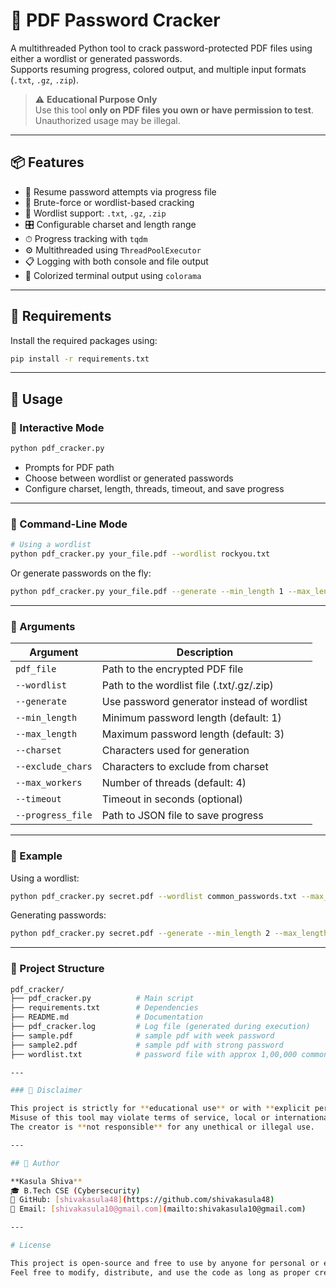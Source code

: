 # 🔐 PDF Password Cracker

A multithreaded Python tool to crack password-protected PDF files using either a wordlist or generated passwords.  
Supports resuming progress, colored output, and multiple input formats (`.txt`, `.gz`, `.zip`).

> ⚠️ **Educational Purpose Only**  
> Use this tool **only on PDF files you own or have permission to test**. Unauthorized usage may be illegal.

---

## 📦 Features

- 🔁 Resume password attempts via progress file
- 🔑 Brute-force or wordlist-based cracking
- 📂 Wordlist support: `.txt`, `.gz`, `.zip`
- 🎛 Configurable charset and length range
- ⏱ Progress tracking with `tqdm`
- ⚙️ Multithreaded using `ThreadPoolExecutor`
- 📋 Logging with both console and file output
- 🌈 Colorized terminal output using `colorama`

---

## 🚀 Requirements

Install the required packages using:

```bash
pip install -r requirements.txt
```
---

## 🧠 Usage

### 🔸 Interactive Mode

```bash
python pdf_cracker.py
```


- Prompts for PDF path  
- Choose between wordlist or generated passwords  
- Configure charset, length, threads, timeout, and save progress  

---

### 🔸 Command-Line Mode

```bash
# Using a wordlist
python pdf_cracker.py your_file.pdf --wordlist rockyou.txt

```
Or generate passwords on the fly:

```bash
python pdf_cracker.py your_file.pdf --generate --min_length 1 --max_length 3 --charset abc123 --max_workers 4
```
---

### 📝 Arguments

| Argument         | Description                                      |
|------------------|--------------------------------------------------|
| `pdf_file`       | Path to the encrypted PDF file                   |
| `--wordlist`     | Path to the wordlist file (.txt/.gz/.zip)        |
| `--generate`     | Use password generator instead of wordlist       |
| `--min_length`   | Minimum password length (default: 1)             |
| `--max_length`   | Maximum password length (default: 3)             |
| `--charset`      | Characters used for generation                   |
| `--exclude_chars`| Characters to exclude from charset               |
| `--max_workers`  | Number of threads (default: 4)                   |
| `--timeout`      | Timeout in seconds (optional)                    |
| `--progress_file`| Path to JSON file to save progress               |

---

### 📄 Example

Using a wordlist:

```bash
python pdf_cracker.py secret.pdf --wordlist common_passwords.txt --max_workers 8 --progress_file progress.json
```

Generating passwords:

```bash
python pdf_cracker.py secret.pdf --generate --min_length 2 --max_length 4 --charset abc123 --max_workers
```


---

### 📁 Project Structure

```bash
pdf_cracker/
├── pdf_cracker.py          # Main script
├── requirements.txt        # Dependencies
├── README.md               # Documentation
├── pdf_cracker.log         # Log file (generated during execution)
├── sample.pdf              # sample pdf with week password
├── sample2.pdf             # sample pdf with strong password
├── wordlist.txt            # password file with approx 1,00,000 common passwords

---

### 🛑 Disclaimer

This project is strictly for **educational use** or with **explicit permission** from the file owner.  
Misuse of this tool may violate terms of service, local or international laws.  
The creator is **not responsible** for any unethical or illegal use.

---

## 🙌 Author

**Kasula Shiva**  
🎓 B.Tech CSE (Cybersecurity)  
🔗 GitHub: [shivakasula48](https://github.com/shivakasula48)  
📧 Email: [shivakasula10@gmail.com](mailto:shivakasula10@gmail.com)

---

# License

This project is open-source and free to use by anyone for personal or educational purposes.  
Feel free to modify, distribute, and use the code as long as proper credit is given to the original author, **Kasula Shiva**.

